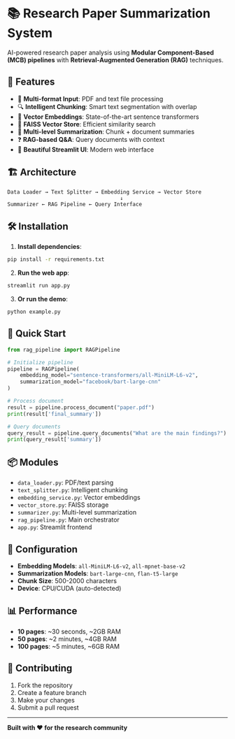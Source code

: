 # 📚 Research Paper Summarization System

AI-powered research paper analysis using **Modular Component-Based (MCB) pipelines** with **Retrieval-Augmented Generation (RAG)** techniques.

## 🎯 Features

- 📄 **Multi-format Input**: PDF and text file processing
- 🔍 **Intelligent Chunking**: Smart text segmentation with overlap
- 🧠 **Vector Embeddings**: State-of-the-art sentence transformers
- 💾 **FAISS Vector Store**: Efficient similarity search
- 📝 **Multi-level Summarization**: Chunk + document summaries
- ❓ **RAG-based Q&A**: Query documents with context
- 🎨 **Beautiful Streamlit UI**: Modern web interface

## 🏗️ Architecture

```
Data Loader → Text Splitter → Embedding Service → Vector Store
                                    ↓
Summarizer ← RAG Pipeline ← Query Interface
```

## 🛠️ Installation

1. **Install dependencies**:
```bash
pip install -r requirements.txt
```

2. **Run the web app**:
```bash
streamlit run app.py
```

3. **Or run the demo**:
```bash
python example.py
```

## 🚀 Quick Start

```python
from rag_pipeline import RAGPipeline

# Initialize pipeline
pipeline = RAGPipeline(
    embedding_model="sentence-transformers/all-MiniLM-L6-v2",
    summarization_model="facebook/bart-large-cnn"
)

# Process document
result = pipeline.process_document("paper.pdf")
print(result['final_summary'])

# Query documents
query_result = pipeline.query_documents("What are the main findings?")
print(query_result['summary'])
```

## 📦 Modules

- `data_loader.py`: PDF/text parsing
- `text_splitter.py`: Intelligent chunking
- `embedding_service.py`: Vector embeddings
- `vector_store.py`: FAISS storage
- `summarizer.py`: Multi-level summarization
- `rag_pipeline.py`: Main orchestrator
- `app.py`: Streamlit frontend

## 🔧 Configuration

- **Embedding Models**: `all-MiniLM-L6-v2`, `all-mpnet-base-v2`
- **Summarization Models**: `bart-large-cnn`, `flan-t5-large`
- **Chunk Size**: 500-2000 characters
- **Device**: CPU/CUDA (auto-detected)

## 📊 Performance

- **10 pages**: ~30 seconds, ~2GB RAM
- **50 pages**: ~2 minutes, ~4GB RAM
- **100 pages**: ~5 minutes, ~6GB RAM

## 🤝 Contributing

1. Fork the repository
2. Create a feature branch
3. Make your changes
4. Submit a pull request

---

**Built with ❤️ for the research community**
